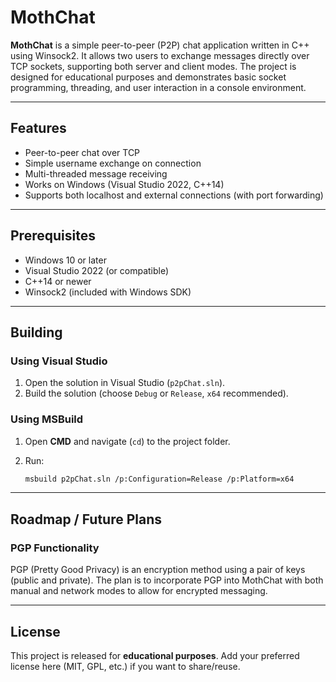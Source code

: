 # MothChat

**MothChat** is a simple peer-to-peer (P2P) chat application written in C++ using Winsock2. It allows two users to exchange messages directly over TCP sockets, supporting both server and client modes. The project is designed for educational purposes and demonstrates basic socket programming, threading, and user interaction in a console environment.

---

## Features

* Peer-to-peer chat over TCP
* Simple username exchange on connection
* Multi-threaded message receiving
* Works on Windows (Visual Studio 2022, C++14)
* Supports both localhost and external connections (with port forwarding)

---

## Prerequisites

* Windows 10 or later
* Visual Studio 2022 (or compatible)
* C++14 or newer
* Winsock2 (included with Windows SDK)

---

## Building

### Using Visual Studio

1. Open the solution in Visual Studio (`p2pChat.sln`).
2. Build the solution (choose `Debug` or `Release`, `x64` recommended).

### Using MSBuild

1. Open **CMD** and navigate (`cd`) to the project folder.
2. Run:

   ```sh
   msbuild p2pChat.sln /p:Configuration=Release /p:Platform=x64
   ```

---

## Roadmap / Future Plans

### PGP Functionality

PGP (Pretty Good Privacy) is an encryption method using a pair of keys (public and private). The plan is to incorporate PGP into MothChat with both manual and network modes to allow for encrypted messaging.

---

## License

This project is released for **educational purposes**. Add your preferred license here (MIT, GPL, etc.) if you want to share/reuse.

